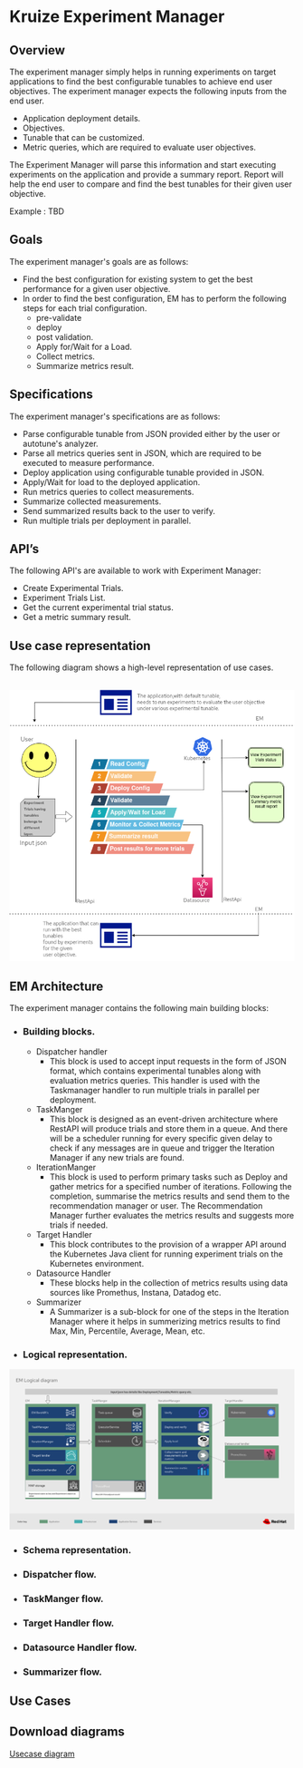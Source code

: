 # **Kruize Experiment Manager**


## Overview
The experiment manager simply helps in running experiments on target applications to find the best configurable tunables to achieve end user objectives.
The experiment manager expects the following inputs from the end user.
- Application deployment details.
- Objectives.
- Tunable that can be customized.
- Metric queries, which are required to evaluate user objectives.

The Experiment Manager will parse this information and start executing experiments on the application and provide a summary report. Report will help the end user to compare and find the best tunables for their given user objective.

Example : TBD

## Goals
The experiment manager's goals are as follows:

- Find the best configuration for existing system to get the best performance for a given user objective.
- In order to find the best configuration, EM has to perform the following steps for each trial configuration.
  - pre-validate
  - deploy
  - post validation.
  - Apply for/Wait for a Load.
  - Collect metrics.
  - Summarize metrics result.

## Specifications
The experiment manager's specifications are as follows:

- Parse configurable tunable from JSON provided either by the user or autotune's analyzer.
- Parse all metrics queries sent in JSON, which are required to be executed to measure performance.
- Deploy application using configurable tunable provided in JSON.
- Apply/Wait for load to the deployed application.
- Run metrics queries to collect measurements.
- Summarize collected measurements.
- Send summarized results back to the user to verify.
- Run multiple trials per deployment in parallel.

## API’s
The following API's are available to work with Experiment Manager:
- Create Experimental Trials.
- Experiment Trials List.
- Get the current experimental trial status.
- Get a metric summary result.

## Use case representation
The following diagram shows a high-level representation of use cases.
<br/><br/>
<p align="center">
  <img src="/design/images/EmOnly.png">
</p>

## EM Architecture
The experiment manager contains the following main building blocks:

- ### Building blocks.
  - Dispatcher handler
    - This block is used to accept input requests in the form of JSON format, which contains experimental tunables along with evaluation metrics queries. This handler is used with the Taskmanager handler to run multiple trials in parallel per deployment.
  - TaskManger
    - This block is designed as an event-driven architecture where RestAPI will produce trials and store them in a queue. And there will be a scheduler running for every specific given delay to check if any messages are in queue and trigger the Iteration Manager if any new trials are found.
  - IterationManger
    - This block is used to perform primary tasks such as
      Deploy and gather metrics for a specified number of iterations.
      Following the completion, summarise the metrics results and send them to the recommendation manager or user. The Recommendation Manager further evaluates the metrics results and suggests more trials if needed.
  - Target Handler
    - This block contributes to the provision of a wrapper API around the Kubernetes Java client for running experiment trials on the Kubernetes environment.
  - Datasource Handler
    - These blocks help in the collection of metrics results using data sources like Promethus, Instana, Datadog etc.
  - Summarizer
    - A Summarizer is a sub-block for one of the steps in the Iteration Manager where it helps in summerizing metrics results to find Max, Min, Percentile, Average, Mean, etc.

- ### Logical representation.

<p align="center">
  <img src="/design/images/EMLogical.png">
</p>

- ### Schema representation.

- ### Dispatcher flow.

- ### TaskManger flow.

- ### Target Handler flow.

- ### Datasource Handler flow.

- ### Summarizer flow.

## Use Cases

## Download diagrams
[Usecase diagram](https://www.redhat.com/architect/portfolio/tool/index.html?#gitlab.com/msvinaykumar/autotune/blob/createEMDesignDocWithPlaceHolder/design/drawio/UseCase.drawio)


